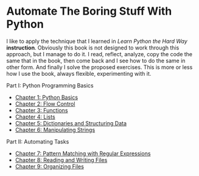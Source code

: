 # Automate The Boring Stuff With Python

I like to apply the technique that I learned in _Learn Python the Hard Way_ **instruction**. Obviously this book is not designed to work through this approach, but I manage to do it. I read,  reflect,  analyze, copy the code the same that in the book, then come back and I see how to do the same in other form. And finally I solve the proposed exercises. This is more or less how I use the book, always flexible, experimenting with it.

Part I: Python Programming Basics
* [Chapter 1: Python Basics](https://github.com/elohimgv/automate-the-boring-stuff/tree/master/chapter_01/01_hello)
* [Chapter 2: Flow Control](https://github.com/elohimgv/automate-the-boring-stuff/tree/master/chapter_02)
* [Chapter 3: Functions](https://github.com/elohimgv/automate-the-boring-stuff/tree/master/chapter_03)
* [Chapter 4: Lists](https://github.com/elohimgv/automate-the-boring-stuff/tree/master/chapter_04)
* [Chapter 5: Dictionaries and Structuring Data](https://github.com/elohimgv/automate-the-boring-stuff/tree/master/chapter_05)
* [Chapter 6: Manipulating Strings](https://github.com/elohimgv/automate-the-boring-stuff/tree/master/chapter_06)

Part II: Automating Tasks
* [Chapter 7: Pattern Matching with Regular Expressions](https://github.com/elohimgv/automate-the-boring-stuff/tree/master/chapter_07)
* [Chapter 8: Reading and Writing Files](https://github.com/elohimgv/automate-the-boring-stuff/tree/master/chapter_08)
* [Chapter 9: Organizing Files](https://github.com/elohimgv/automate-the-boring-stuff/tree/master/chapter_09)
